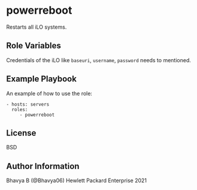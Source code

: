 powerreboot
=========

Restarts all iLO systems.

Role Variables
--------------

Credentials of the iLO like `baseuri`, `username`, `password` needs to mentioned. 

Example Playbook
----------------

An example of how to use the role: 

    - hosts: servers
      roles:
         - powerreboot

License
-------

BSD

Author Information
------------------

Bhavya B (@Bhavya06) Hewlett Packard Enterprise 2021 

